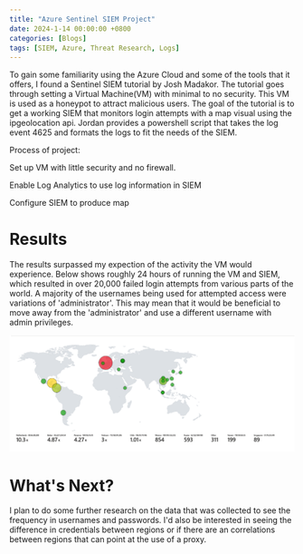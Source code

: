 ```yaml
---
title: "Azure Sentinel SIEM Project"
date: 2024-1-14 00:00:00 +0800
categories: [Blogs]
tags: [SIEM, Azure, Threat Research, Logs]
---
```

To gain some familiarity using the Azure Cloud and some of the tools that it offers, I found a Sentinel SIEM tutorial by Josh Madakor. The tutorial goes through setting a Virtual Machine(VM) with minimal to no security. This VM is used as a honeypot to attract malicious users. The goal of the tutorial is to get a working SIEM that monitors login attempts with a map visual using the ipgeolocation api. Jordan provides a powershell script that takes the log event 4625 and formats the logs to fit the needs of the SIEM. 

Process of project:

Set up VM with little security and no firewall.

Enable Log Analytics to use log information in SIEM

Configure SIEM to produce map


# Results
The results surpassed my expection of the activity the VM would experience. Below shows roughly 24 hours of running the VM and SIEM, which resulted in over 20,000 failed login attempts from various parts of the world. A majority of the usernames being used for attempted access were variations of 'administrator'. This may mean that it would be beneficial to move away from the 'administrator' and use a different username with admin privileges.

<img src = "/assets/images/SIEM-MAP.png" alt="MAP">

# What's Next?
I plan to do some further research on the data that was collected to see the frequency in usernames and passwords. I'd also be interested in seeing the difference in credentials between regions or if there are an correlations between regions that can point at the use of a proxy.


